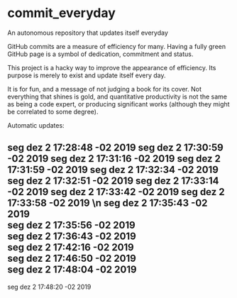 # commit_everyday
An autonomous repository that updates itself everyday


GitHub commits are a measure of efficiency for many. Having a fully green GitHub page is a symbol of dedication, commitment and status. 

This project is a hacky way to improve the appearance of efficiency. Its purpose is merely to exist and update itself every day.

It is for fun, and a message of not judging a book for its cover. Not everything that shines is gold, and quantitative productivity is not the same as being a code expert, or producing significant works (although they might be correlated to some degree). 

Automatic updates:


seg dez  2 17:28:48 -02 2019
seg dez  2 17:30:59 -02 2019
seg dez  2 17:31:16 -02 2019
seg dez  2 17:31:59 -02 2019
seg dez  2 17:32:34 -02 2019
seg dez  2 17:32:51 -02 2019
seg dez  2 17:33:14 -02 2019
seg dez  2 17:33:42 -02 2019
seg dez  2 17:33:58 -02 2019
\n
seg dez  2 17:35:43 -02 2019
<br />
seg dez  2 17:35:56 -02 2019
<br />
seg dez  2 17:36:43 -02 2019
<br />
seg dez  2 17:42:16 -02 2019
<br />
seg dez  2 17:46:50 -02 2019
<br />
seg dez  2 17:48:04 -02 2019
<br />
------------
seg dez  2 17:48:20 -02 2019
<br />
